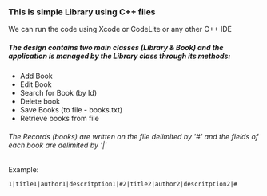 ### This is simple Library using C++ files

We can run the code using Xcode or CodeLite or any other C++ IDE

##### The design contains two main classes (Library & Book) and the application is managed by the _Library_ class through its methods:
- Add Book
- Edit Book
- Search for Book (by Id)
- Delete book
- Save Books (to file - books.txt) 
- Retrieve books from file

###### The Records (books) are written on the file delimited by '#' and the fields of each book are delimited by '|' 
Example:
```
1|title1|author1|descritption1|#2|title2|author2|descritption2|#
``` 

